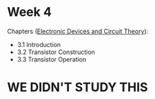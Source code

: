 # Week 4

Chapters ([Electronic Devices and Circuit Theory](https://annas-archive.org/md5/1fec9964c4c69b9aedb545bc50eff5de)):
- 3.1 Introduction
- 3.2 Transistor Construction
- 3.3 Transistor Operation


# WE DIDN'T STUDY THIS